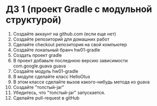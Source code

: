 # ДЗ 1 (проект Gradle с модульной структурой)
1. Создайте аккаунт на github.com (если еще нет) 
2. Создайте репозиторий для домашних работ
3. Сделайте checkout репозитория на свой компьютер
4. Создайте локальный бранч hw01-gradle
5. Создать проект gradle
6. В проект добавьте последнюю версию зависимости
com.google.guava
guava
7. Создайте модуль hw01-gradle
8. В модуле сделайте класс HelloOtus
9. В этом классе сделайте вызов какого-нибудь метода из guava
10. Создайте "толстый-jar"
11. Убедитесь, что "толстый-jar" запускается.
12. Сделайте pull-request в gitHub
